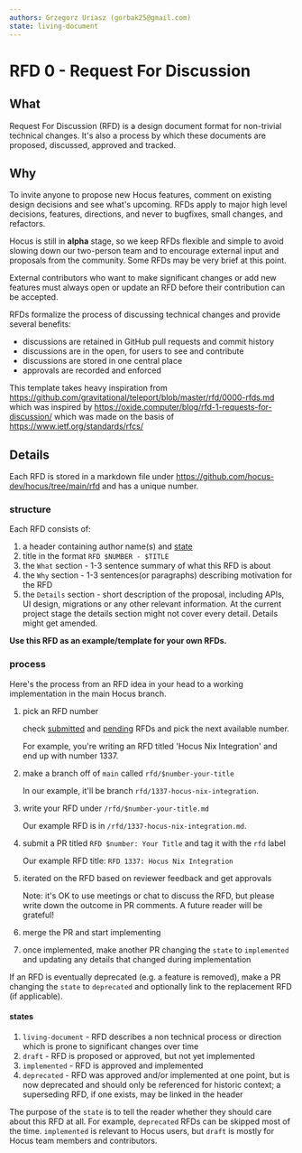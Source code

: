 ```yaml
---
authors: Grzegorz Uriasz (gorbak25@gmail.com)
state: living-document
---
```


# RFD 0 - Request For Discussion

## What

Request For Discussion (RFD) is a design document format for non-trivial
technical changes. It's also a process by which these documents are proposed, discussed, approved and tracked.

## Why

To invite anyone to propose new Hocus features, comment on existing design decisions and see what's upcoming. RFDs apply to major high level decisions, features, directions, and never to bugfixes, small changes, and refactors.

Hocus is still in **alpha** stage, so we keep RFDs flexible and simple to avoid slowing down our two-person team and to encourage external input and proposals from the community. Some RFDs may be very brief at this point.

External contributors who want to make significant changes or add new features must always open or update an RFD before their contribution can be accepted.

RFDs formalize the process of discussing technical changes and provide several benefits:

- discussions are retained in GitHub pull requests and commit history
- discussions are in the open, for users to see and contribute
- discussions are stored in one central place
- approvals are recorded and enforced

This template takes heavy inspiration from https://github.com/gravitational/teleport/blob/master/rfd/0000-rfds.md which was inspired by https://oxide.computer/blog/rfd-1-requests-for-discussion/ which was made on the basis of https://www.ietf.org/standards/rfcs/

## Details

Each RFD is stored in a markdown file under
https://github.com/hocus-dev/hocus/tree/main/rfd and has a unique
number.

### structure

Each RFD consists of:

1. a header containing author name(s) and [state](#states)
1. title in the format `RFD $NUMBER - $TITLE`
1. the `What` section - 1-3 sentence summary of what this RFD is about
1. the `Why` section - 1-3 sentences(or paragraphs) describing motivation for the RFD
1. the `Details` section - short description of the proposal, including
   APIs, UI design, migrations or any other relevant information. At the current project stage the details section might not cover every detail. Details might get amended.

**Use this RFD as an example/template for your own RFDs.**

### process

Here's the process from an RFD idea in your head to a working implementation in the main Hocus branch.

1. pick an RFD number

   check [submitted](https://github.com/hocus-dev/rfd/tree/main/rfd)
   and
   [pending](https://github.com/hocus-dev/hocus/pulls?q=is%3Apr+is%3Aopen+label%3Arfd)
   RFDs and pick the next available number.

   For example, you're writing an RFD titled 'Hocus Nix Integration' and end up with number 1337.

1. make a branch off of `main` called `rfd/$number-your-title`

   In our example, it'll be branch `rfd/1337-hocus-nix-integration`.

1. write your RFD under `/rfd/$number-your-title.md`

   Our example RFD is in `/rfd/1337-hocus-nix-integration.md`.

1. submit a PR titled `RFD $number: Your Title` and tag it with the `rfd` label

   Our example RFD title: `RFD 1337: Hocus Nix Integration`

1. iterated on the RFD based on reviewer feedback and get approvals

   Note: it's OK to use meetings or chat to discuss the RFD, but please write
   down the outcome in PR comments. A future reader will be grateful!

1. merge the PR and start implementing

1. once implemented, make another PR changing the `state` to `implemented` and
   updating any details that changed during implementation

If an RFD is eventually deprecated (e.g. a feature is removed), make a PR
changing the `state` to `deprecated` and optionally link to the replacement RFD
(if applicable).

#### states

1. `living-document` - RFD describes a non technical process or direction which is prone to significant changes over time
1. `draft` - RFD is proposed or approved, but not yet implemented
1. `implemented` - RFD is approved and implemented
1. `deprecated` - RFD was approved and/or implemented at one point, but is now deprecated and should only be referenced for historic
   context; a superseding RFD, if one exists, may be linked in the header

The purpose of the `state` is to tell the reader whether they should care about
this RFD at all. For example, `deprecated` RFDs can be skipped most of the
time. `implemented` is relevant to Hocus users, but `draft` is mostly for Hocus team members and contributors.
